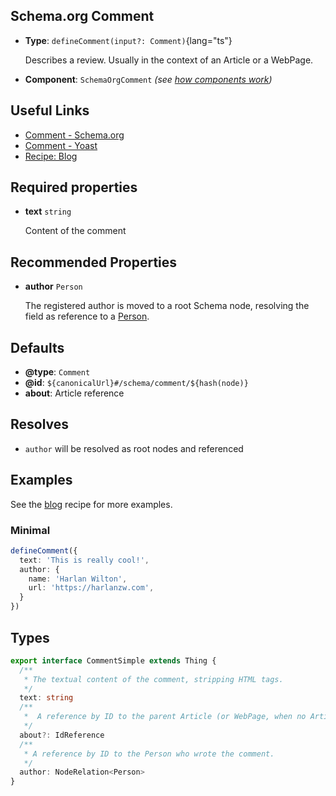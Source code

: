 ## Schema.org Comment

- **Type**: `defineComment(input?: Comment)`{lang="ts"}

  Describes a review. Usually in the context of an Article or a WebPage.

- **Component**: `SchemaOrgComment` _(see [how components work](/guide/guides/components))_


## Useful Links

- [Comment - Schema.org](https://schema.org/Comment)
- [Comment - Yoast](https://developer.yoast.com/features/schema/pieces/comment)
- [Recipe: Blog](/guide/recipes/blog)

## Required properties

- **text** `string`

  Content of the comment

## Recommended Properties


- **author** `Person`

  The registered author is moved to a root Schema node, resolving the field as reference to a [Person](/schema/person).


## Defaults

- **@type**: `Comment`
- **@id**: `${canonicalUrl}#/schema/comment/${hash(node)}`
- **about**: Article reference

## Resolves

- `author` will be resolved as root nodes and referenced

## Examples

See the [blog](/guide/recipes/blog) recipe for more examples.

### Minimal

```ts
defineComment({
  text: 'This is really cool!',
  author: {
    name: 'Harlan Wilton',
    url: 'https://harlanzw.com',
  }
})
```

## Types

```ts
export interface CommentSimple extends Thing {
  /**
   * The textual content of the comment, stripping HTML tags.
   */
  text: string
  /**
   *  A reference by ID to the parent Article (or WebPage, when no Article is present).
   */
  about?: IdReference
  /**
   * A reference by ID to the Person who wrote the comment.
   */
  author: NodeRelation<Person>
}
```
